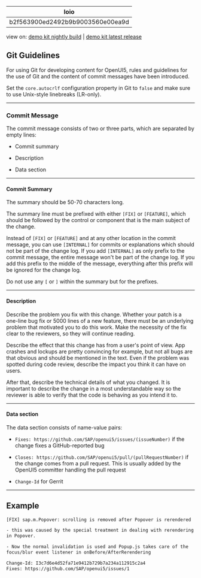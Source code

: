 <!-- loiob2f563900ed2492b9b9003560e00ea9d -->

| loio |
| -----|
| b2f563900ed2492b9b9003560e00ea9d |

<div id="loio">

view on: [demo kit nightly build](https://sdk.openui5.org/nightly/#/topic/b2f563900ed2492b9b9003560e00ea9d) | [demo kit latest release](https://sdk.openui5.org/topic/b2f563900ed2492b9b9003560e00ea9d)</div>

## Git Guidelines

For using Git for developing content for OpenUI5, rules and guidelines for the use of Git and the content of commit messages have been introduced.

Set the `core.autocrlf` configuration property in Git to `false` and make sure to use Unix-style linebreaks \(LR-only\).

***

### Commit Message

The commit message consists of two or three parts, which are separated by empty lines:

-   Commit summary

-   Description

-   Data section


***

#### Commit Summary

The summary should be 50-70 characters long.

The summary line must be prefixed with either `[FIX]` or `[FEATURE]`, which should be followed by the control or component that is the main subject of the change.

Instead of `[FIX]` or `[FEATURE]` and at any other location in the commit message, you can use `[INTERNAL]` for commits or explanations which should not be part of the change log. If you add `[INTERNAL]` as only prefix to the commit message, the entire message won't be part of the change log. If you add this prefix to the middle of the message, everything after this prefix will be ignored for the change log.

Do not use any `[` or `]` within the summary but for the prefixes.

***

#### Description

Describe the problem you fix with this change. Whether your patch is a one-line bug fix or 5000 lines of a new feature, there must be an underlying problem that motivated you to do this work. Make the necessity of the fix clear to the reviewers, so they will continue reading.

Describe the effect that this change has from a user's point of view. App crashes and lockups are pretty convincing for example, but not all bugs are that obvious and should be mentioned in the text. Even if the problem was spotted during code review, describe the impact you think it can have on users.

After that, describe the technical details of what you changed. It is important to describe the change in a most understandable way so the reviewer is able to verify that the code is behaving as you intend it to.

***

#### Data section

The data section consists of name-value pairs:

-   `Fixes: https://github.com/SAP/openui5/issues/(issueNumber)` if the change fixes a GitHub-reported bug

-   `Closes: https://github.com/SAP/openui5/pull/(pullRequestNumber)` if the change comes from a pull request. This is usually added by the OpenUI5 committer handling the pull request

-   `Change-Id` for Gerrit


***

## Example

```html
[FIX] sap.m.Popover: scrolling is removed after Popover is rerendered

- this was caused by the special treatment in dealing with rerendering
in Popover.

- Now the normal invalidation is used and Popup.js takes care of the
focus/blur event listener in onBefore/AfterRerendering

Change-Id: I3c7d6e4d52fa71e9412b729b7a234a112915c2a4
Fixes: https://github.com/SAP/openui5/issues/1
```

